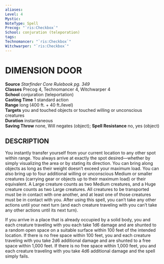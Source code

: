 ```yaml
---
aliases: 
Level: 4
Mystic: 
NoteType: Spell
Precog: "`ris:Checkbox`"
School: conjuration (teleporation) 
tags: 
Technomancer: "`ris:Checkbox`"
Witchwarper: "`ris:Checkbox`"
---
```

# DIMENSION DOOR

**Source** _Starfinder Core Rulebook pg. 349_  
**Classes** Precog 4, Technomancer 4, Witchwarper 4  
**School** conjuration (teleportation)  
**Casting Time** 1 standard action  
**Range** long (400 ft. + 40 ft./level)  
**Targets** you and touched objects or touched willing or unconscious creatures  
**Duration** instantaneous  
**Saving Throw** none, Will negates (object); **Spell Resistance** no, yes (object)

## DESCRIPTION

You instantly transfer yourself from your current location to any other spot within range. You always arrive at exactly the spot desired—whether by simply visualizing the area or by stating its direction. You can bring along objects as long as their weight doesn’t exceed your maximum load. You can also bring up to four additional willing or unconscious Medium or smaller creatures (carrying gear or objects up to their maximum load) or their equivalent. A Large creature counts as two Medium creatures, and a Huge creature counts as two Large creatures. All creatures to be transported must be in contact with one another, and at least one of those creatures must be in contact with you. After using this spell, you can’t take any other actions until your next turn (and each creature traveling with you can’t take any other actions until its next turn).

If you arrive in a place that is already occupied by a solid body, you and each creature traveling with you each take 1d6 damage and are shunted to a random open space on a suitable surface within 100 feet of the intended location. If there is no free space within 100 feet, you and each creature traveling with you take 2d6 additional damage and are shunted to a free space within 1,000 feet. If there is no free space within 1,000 feet, you and each creature traveling with you take 4d6 additional damage and the spell simply fails.